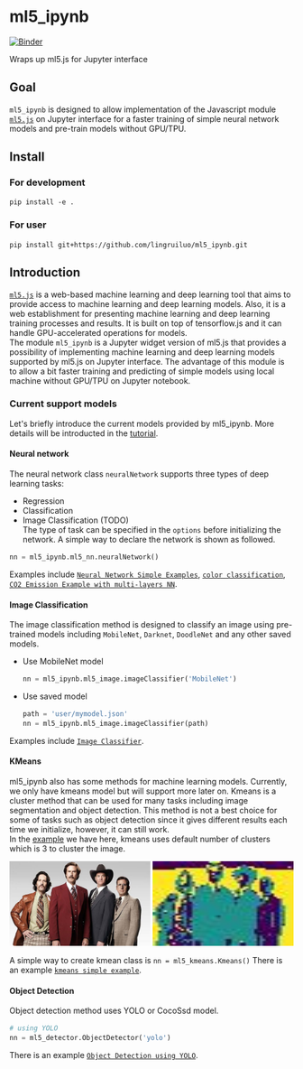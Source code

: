 # ml5_ipynb

[![Binder](https://mybinder.org/badge_logo.svg)](https://mybinder.org/v2/gh/lingruiluo/ml5_ipynb.git/HEAD)

Wraps up ml5.js for Jupyter interface

## Goal

`ml5_ipynb` is designed to allow implementation of the Javascript module [`ml5.js`](https://ml5js.org/) on Jupyter interface for a faster training of simple neural network models and pre-train models without GPU/TPU.

## Install

### For development
```
pip install -e .
```

### For user
```
pip install git+https://github.com/lingruiluo/ml5_ipynb.git
```

## Introduction

[`ml5.js`](https://ml5js.org/) is a web-based machine learning and deep learning tool that aims to provide access to machine learning and deep learning models. Also, it is a web establishment for presenting machine learning and deep learning training processes and results. It is built on top of tensorflow.js and it can handle GPU-accelerated operations for models.   
The module `ml5_ipynb` is a Jupyter widget version of ml5.js that provides a possibility of implementing machine learning and deep learning models supported by ml5.js on Jupyter interface. The advantage of this module is to allow a bit faster training and predicting of simple models using local machine without GPU/TPU on Jupyter notebook.

### Current support models

Let's briefly introduce the current models provided by ml5_ipynb. More details will be introducted in the [tutorial](https://github.com/lingruiluo/ml5_ipynb/blob/main/ml5_ipynb%20Tutorial.ipynb).

#### Neural network

The neural network class `neuralNetwork` supports three types of deep learning tasks:
  - Regression  
  - Classification   
  - Image Classification (TODO)     
The type of task can be specified in the `options` before initializing the network. A simple way to declare the network is shown as followed.
```python
nn = ml5_ipynb.ml5_nn.neuralNetwork()
```
Examples include [`Neural Network Simple Examples`](https://github.com/lingruiluo/ml5_ipynb/blob/main/examples/Neural%20Network%20Simple%20Examples.ipynb), [`color classification`](https://github.com/lingruiluo/ml5_ipynb/blob/main/examples/Color%20Classification.ipynb), [`CO2 Emission Example with multi-layers NN`](https://github.com/lingruiluo/ml5_ipynb/blob/main/examples/CO2%20Emission%20Example%20with%20multi-layers%20NN.ipynb).

#### Image Classification

The image classification method is designed to classify an image using pre-trained models including `MobileNet`, `Darknet`, `DoodleNet` and any other saved models. 
  - Use MobileNet model
    ```python
    nn = ml5_ipynb.ml5_image.imageClassifier('MobileNet')
    ```   
  - Use saved model
    ```python
    path = 'user/mymodel.json'
    nn = ml5_ipynb.ml5_image.imageClassifier(path)
    ```
Examples include [`Image Classifier`](https://github.com/lingruiluo/ml5_ipynb/blob/main/examples/Image%20Classifier.ipynb).

#### KMeans

ml5_ipynb also has some methods for machine learning models. Currently, we only have kmeans model but will support more later on. Kmeans is a cluster method that can be used for many tasks including image segmentation and object detection. This method is not a best choice for some of tasks such as object detection since it gives different results each time we initialize, however, it can still work.   
In the [example](https://github.com/lingruiluo/ml5_ipynb/blob/main/examples/kmeans%20simple%20example.ipynb) we have here, kmeans uses default number of clusters which is 3 to cluster the image.  
<p align="center">
  <img src="examples/pic/faces.jpg" width="250" height="150" title="Original image">
  <img src="examples/pic/clustered.jpg" width="250" height="150" title="Clustered image">
</p>

A simple way to create kmean class is 
        ```
        nn = ml5_kmeans.Kmeans()
        ```
There is an example [`kmeans simple example`](https://github.com/lingruiluo/ml5_ipynb/blob/main/examples/kmeans%20simple%20example.ipynb).

#### Object Detection

Object detection method uses YOLO or CocoSsd model. 

```python
# using YOLO
nn = ml5_detector.ObjectDetector('yolo')
```
There is an example [`Object Detection using YOLO`](https://github.com/lingruiluo/ml5_ipynb/blob/main/examples/Object%20Detection%20using%20YOLO.ipynb).
